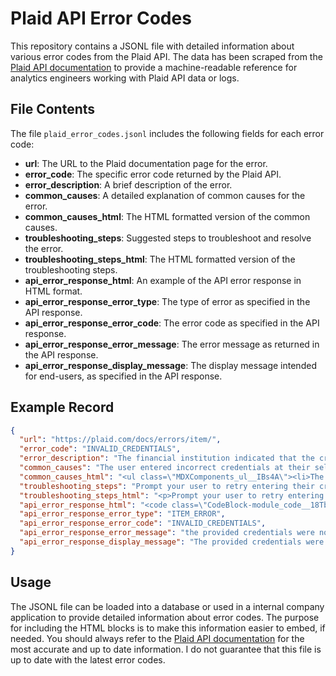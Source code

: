 # Plaid API Error Codes

This repository contains a JSONL file with detailed information about various error codes from the Plaid API. The data has been scraped from the [Plaid API documentation](https://plaid.com/docs/errors) to provide a machine-readable reference for analytics engineers working with Plaid API data or logs.

## File Contents

The file `plaid_error_codes.jsonl` includes the following fields for each error code:


- **url**: The URL to the Plaid documentation page for the error. 
- **error_code**: The specific error code returned by the Plaid API.
- **error_description**: A brief description of the error.
- **common_causes**: A detailed explanation of common causes for the error.
- **common_causes_html**: The HTML formatted version of the common causes.
- **troubleshooting_steps**: Suggested steps to troubleshoot and resolve the error.
- **troubleshooting_steps_html**: The HTML formatted version of the troubleshooting steps.
- **api_error_response_html**: An example of the API error response in HTML format.
- **api_error_response_error_type**: The type of error as specified in the API response.
- **api_error_response_error_code**: The error code as specified in the API response.
- **api_error_response_error_message**: The error message as returned in the API response.
- **api_error_response_display_message**: The display message intended for end-users, as specified in the API response.

## Example Record 

```json
{
  "url": "https://plaid.com/docs/errors/item/",
  "error_code": "INVALID_CREDENTIALS",
  "error_description": "The financial institution indicated that the credentials provided were invalid.",
  "common_causes": "The user entered incorrect credentials at their selected institution.Extra spaces, capitalization, and punctuation errors are common causes of INVALID_CREDENTIALS.The institution requires special configuration steps before the user can link their account with Plaid. KeyBank, Interactive Brokers, and Betterment are examples of institutions that require this setup.The user selected the wrong institution.Plaid supports institutions that have multiple login portals for the various products they offer, and it is common for users to confuse a different selection for the one which their credentials would actually be accepted.This confusion is particularly common between Vanguard (brokerage accounts) and My Vanguard Plan (retirement accounts). This is also common for users attempting to link prepaid stored-value cards, as many institutions have separate login portals specifically for those cards.",
  "common_causes_html": "<ul class=\"MDXComponents_ul__IBs4A\"><li>The user entered incorrect credentials at their selected institution.<ul class=\"MDXComponents_ul__IBs4A\"><li>Extra spaces, capitalization, and punctuation errors are common causes of <code>INVALID_CREDENTIALS</code>.</li></ul></li><li>The institution requires special configuration steps before the user can link their account with Plaid. KeyBank, Interactive Brokers, and Betterment are examples of institutions that require this setup.</li><li>The user selected the wrong institution.<ul class=\"MDXComponents_ul__IBs4A\"><li>Plaid supports institutions that have multiple login portals for the various products they offer, and it is common for users to confuse a different selection for the one which their credentials would actually be accepted.</li><li>This confusion is particularly common between Vanguard (brokerage accounts) and My Vanguard Plan (retirement accounts). This is also common for users attempting to link prepaid stored-value cards, as many institutions have separate login portals specifically for those cards.</li></ul></li></ul>",
  "troubleshooting_steps": "Prompt your user to retry entering their credentials.",
  "troubleshooting_steps_html": "<p>Prompt your user to retry entering their credentials.</p><p>Confirm that the credentials being entered are correct by asking the user to test logging in to their financial institution website using the same set of credentials.</p><p>The user should check their financial institution website for special settings to allow access for third-party apps, such as a \"third party application password\" or \"allow third party access\" setting.</p><p>Verify that the user is selecting the correct institution in Link’s Institution Select view.</p>",
  "api_error_response_html": "<code class=\"CodeBlock-module_code__18Tbe\"><div class=\"CodeBlock-module_line__IyeRg\" style=\"color:#ededed\"><span class=\"CodeBlock-module_lineNumbers__L4M3W\">1</span><span class=\"token plain\">http code </span><span class=\"token number\" style=\"color:#fce76b\">400</span><span class=\"token plain\"></span></div><div class=\"CodeBlock-module_line__IyeRg\" style=\"color:#ededed\"><span class=\"CodeBlock-module_lineNumbers__L4M3W\">2</span><span class=\"token plain\"></span><span class=\"token punctuation\" style=\"color:#adadad\">{</span><span class=\"token plain\"></span></div><div class=\"CodeBlock-module_line__IyeRg\" style=\"color:#ededed\"><span class=\"CodeBlock-module_lineNumbers__L4M3W\">3</span><span class=\"token plain\"> </span><span class=\"token property\" style=\"color:#ffaab9\">\"error_type\"</span><span class=\"token operator\" style=\"color:#adadad\">:</span><span class=\"token plain\"> </span><span class=\"token string\" style=\"color:#abffdb\">\"ITEM_ERROR\"</span><span class=\"token punctuation\" style=\"color:#adadad\">,</span><span class=\"token plain\"></span></div><div class=\"CodeBlock-module_line__IyeRg\"...(line too long; chars omitted)",
  "api_error_response_error_type": "ITEM_ERROR",
  "api_error_response_error_code": "INVALID_CREDENTIALS",
  "api_error_response_error_message": "the provided credentials were not correct",
  "api_error_response_display_message": "The provided credentials were not correct. Please try again."
}
```

## Usage 

The JSONL file can be loaded into a database or used in a internal company application to provide detailed information about error codes. The purpose for including the HTML blocks is to make this information easier to embed, if needed. You should always refer to the [Plaid API documentation](https://plaid.com/docs/errors/) for the most accurate and up to date information. I do not guarantee that this file is up to date with the latest error codes.

